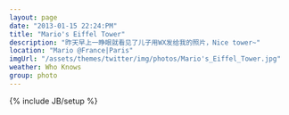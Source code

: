 ```yaml
---
layout: page
date: "2013-01-15 22:24:PM"
title: "Mario's Eiffel Tower"
description: "昨天早上一睁眼就看见了儿子用WX发给我的照片，Nice tower~"
location: "Mario @France|Paris"
imgUrl: "/assets/themes/twitter/img/photos/Mario's_Eiffel_Tower.jpg"
weather: Who Knows
group: photo
---
```

{% include JB/setup %}
